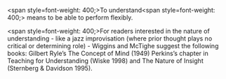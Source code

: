 <span style=font-weight: 400;>To understand</span><span style=font-weight: 400;> means to be able to perform flexibly.</span>

<span style=font-weight: 400;>For readers interested in the nature of understanding - like a jazz improvisation (where prior thought plays no critical or determining role) - Wiggins and McTighe suggest the following books: Gilbert Ryle’s The Concept of Mind (1949) Perkins’s chapter in Teaching for Understanding (Wiske 1998) and The Nature of Insight (Sternberg &amp; Davidson 1995).</span>